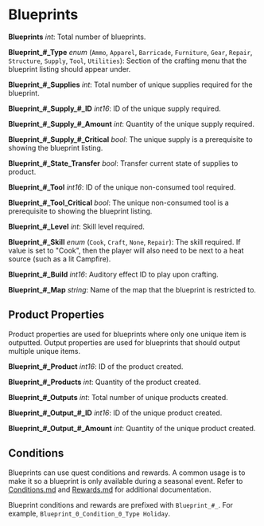 Blueprints
==========

**Blueprints** *int*: Total number of blueprints.

**Blueprint\_#\_Type** *enum* (`Ammo`, `Apparel`, `Barricade`, `Furniture`, `Gear`, `Repair`, `Structure`, `Supply`, `Tool`, `Utilities`): Section of the crafting menu that the blueprint listing should appear under.

**Blueprint\_#\_Supplies** *int*: Total number of unique supplies required for the blueprint.

**Blueprint\_#\_Supply\_#\_ID** *int16*: ID of the unique supply required.

**Blueprint\_#\_Supply\_#\_Amount** *int*: Quantity of the unique supply required.

**Blueprint\_#\_Supply\_#\_Critical** *bool*: The unique supply is a prerequisite to showing the blueprint listing.

**Blueprint\_#\_State\_Transfer** *bool*: Transfer current state of supplies to product.

**Blueprint\_#\_Tool** *int16*: ID of the unique non-consumed tool required.

**Blueprint\_#\_Tool_Critical** *bool*: The unique non-consumed tool is a prerequisite to showing the blueprint listing.

**Blueprint\_#\_Level** *int*: Skill level required.

**Blueprint\_#\_Skill** *enum* (`Cook`, `Craft`, `None`, `Repair`): The skill required. If value is set to "Cook", then the player will also need to be next to a heat source (such as a lit Campfire).

**Blueprint\_#\_Build** *int16*: Auditory effect ID to play upon crafting.

**Blueprint\_#\_Map** *string*: Name of the map that the blueprint is restricted to.

Product Properties
------------------

Product properties are used for blueprints where only one unique item is outputted.  Output properties are used for blueprints that should output multiple unique items.

**Blueprint\_#\_Product** *int16*: ID of the product created.

**Blueprint\_#\_Products** *int*: Quantity of the product created.

**Blueprint\_#\_Outputs** *int*: Total number of unique products created.

**Blueprint\_#\_Output\_#\_ID** *int16*: ID of the unique product created.

**Blueprint\_#\_Output\_#\_Amount** *int*: Quantity of the unique product created.

Conditions
----------

Blueprints can use quest conditions and rewards. A common usage is to make it so a blueprint is only available during a seasonal event. Refer to [Conditions.md](/NPCAsset/Conditions.md) and [Rewards.md](/NPCAsset/Rewards.md) for additional documentation.

Blueprint conditions and rewards are prefixed with `Blueprint_#_`. For example, `Blueprint_0_Condition_0_Type Holiday`.
